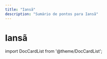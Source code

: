 ```yaml
---
title: "Iansã"
description: "Sumário de pontos para Iansã"
---
```


# Iansã

import DocCardList from '@theme/DocCardList';

<DocCardList />

